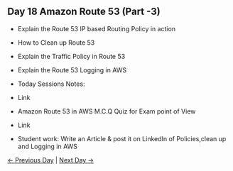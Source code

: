 ## Day 18 Amazon Route 53 (Part -3)

 - Explain the Route 53 IP based Routing Policy in action
 - How to Clean up Route 53
 - Explain the Traffic Policy in Route 53
 - Explain the Route 53 Logging in AWS
  
  - Today Sessions Notes:
  - Link
  - Amazon Route 53 in AWS M.C.Q Quiz for Exam point of View
  - Link

  - Student work: Write an Article & post it on LinkedIn of Policies,clean up and Logging in AWS

 [← Previous Day](../day17/README.md) | [Next Day →](../day19/README.md)

